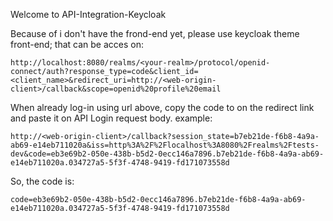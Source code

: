 Welcome to API-Integration-Keycloak

Because of i don't have the frond-end yet, please use keycloak theme front-end; that can be acces on: 
```
http://localhost:8080/realms/<your-realm>/protocol/openid-connect/auth?response_type=code&client_id=<client_name>&redirect_uri=http://<web-origin-client>/callback&scope=openid%20profile%20email
```

When already log-in using url above, copy the code to on the redirect link and paste it on API Login request body.
example: 
```
http://<web-origin-client>/callback?session_state=b7eb21de-f6b8-4a9a-ab69-e14eb711020a&iss=http%3A%2F%2Flocalhost%3A8080%2Frealms%2Ftests-dev&code=eb3e69b2-050e-438b-b5d2-0ecc146a7896.b7eb21de-f6b8-4a9a-ab69-e14eb711020a.034727a5-5f3f-4748-9419-fd171073558d
```
So, the code is:
```
code=eb3e69b2-050e-438b-b5d2-0ecc146a7896.b7eb21de-f6b8-4a9a-ab69-e14eb711020a.034727a5-5f3f-4748-9419-fd171073558d
```
